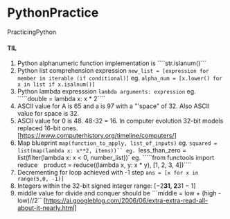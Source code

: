 # PythonPractice
PracticingPython


#### TIL
1. Python alphanumeric function implementation is ````str.islanum()```
2. Python list comprehension expression ````new_list = [expression for member in iterable (if conditional)]````
eg. ````alpha_num = [x.lower() for x in list if x.isalnum()]````
3. Python lambda expresssion ````lambda arguments: expression````
eg. `````double = lambda x: x * 2````
4. ASCII value for A is 65 and a is 97 with a "'space" of 32. Also ASCII value for space is 32.
5. ASCII value for 0 is 48. 48-32 = 16. In computer evolution 32-bit models replaced 16-bit ones. [https://www.computerhistory.org/timeline/computers/]
6. Map blueprint ```map(function_to_apply, list_of_inputs)```
eg. ````squared = list(map(lambda x: x**2, items))``
eg. ````less_than_zero = list(filter(lambda x: x < 0, number_list))`
eg. `````from functools import reduce```` 
````product = reduce((lambda x, y: x * y), [1, 2, 3, 4])````
7. Decrementing for loop achieved with -1 step ````ans = [x for x in range(5,0, -1)]````
8. Integers within the 32-bit signed integer range: [−2**31,  2**31 − 1]
9. middle value for divide and conquer should be ```middle = low + (high - low)//2`` [https://ai.googleblog.com/2006/06/extra-extra-read-all-about-it-nearly.html]